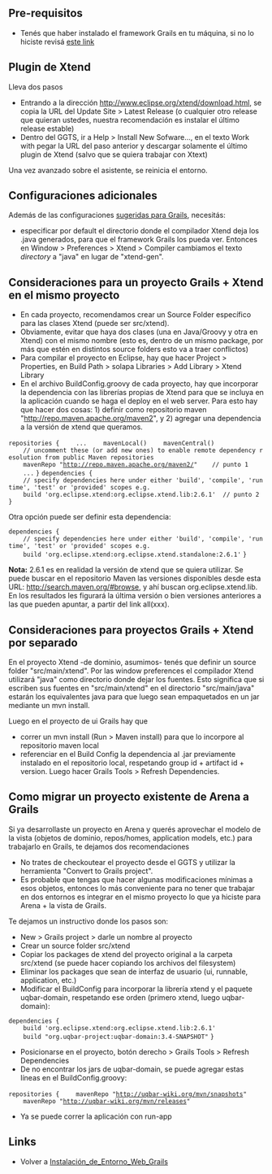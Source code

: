 Pre-requisitos
--------------

-   Tenés que haber instalado el framework Grails en tu máquina, si no lo hiciste revisá [este link](instalacion-de-entorno-web-grails.html)

Plugin de Xtend
---------------

Lleva dos pasos

-   Entrando a la dirección <http://www.eclipse.org/xtend/download.html>, se copia la URL del Update Site &gt; Latest Release (o cualquier otro release que quieran ustedes, nuestra recomendación es instalar el último release estable)
-   Dentro del GGTS, ir a Help &gt; Install New Sofware..., en el texto Work with pegar la URL del paso anterior y descargar solamente el último plugin de Xtend (salvo que se quiera trabajar con Xtext)

Una vez avanzado sobre el asistente, se reinicia el entorno.

Configuraciones adicionales
---------------------------

Además de las configuraciones [sugeridas para Grails](instalacion-de-entorno-web-grails-configuraci-c3-b3n-del-entorno-grails.html), necesitás:

-   especificar por default el directorio donde el compilador Xtend deja los .java generados, para que el framework Grails los pueda ver. Entonces en Window &gt; Preferences &gt; Xtend &gt; Compiler cambiamos el texto *directory* a "java" en lugar de "xtend-gen".

Consideraciones para un proyecto Grails + Xtend en el mismo proyecto
--------------------------------------------------------------------

-   En cada proyecto, recomendamos crear un Source Folder específico para las clases Xtend (puede ser src/xtend).
-   Obviamente, evitar que haya dos clases (una en Java/Groovy y otra en Xtend) con el mismo nombre (esto es, dentro de un mismo package, por más que estén en distintos source folders esto va a traer conflictos)
-   Para compilar el proyecto en Eclipse, hay que hacer Project &gt; Properties, en Build Path &gt; solapa Libraries &gt; Add Library &gt; Xtend Library
-   En el archivo BuildConfig.groovy de cada proyecto, hay que incorporar la dependencia con las librerías propias de Xtend para que se incluya en la aplicación cuando se haga el deploy en el web server. Para esto hay que hacer dos cosas: 1) definir como repositorio maven "<http://repo.maven.apache.org/maven2>", y 2) agregar una dependencia a la versión de xtend que queramos.

`repositories {`
`    ...`
`    mavenLocal()`
`    mavenCentral()`
`    // uncomment these (or add new ones) to enable remote dependency resolution from public Maven repositories`
`    mavenRepo "`[`http://repo.maven.apache.org/maven2/`](http://repo.maven.apache.org/maven2/)`"    // punto 1`
`    ...`
`}`
`dependencies {`
`    // specify dependencies here under either 'build', 'compile', 'runtime', 'test' or 'provided' scopes e.g.`
`    build 'org.eclipse.xtend:org.eclipse.xtend.lib:2.6.1'  // punto 2`
`}`

Otra opción puede ser definir esta dependencia:

`dependencies {`
`    // specify dependencies here under either 'build', 'compile', 'runtime', 'test' or 'provided' scopes e.g.`
`    build 'org.eclipse.xtend:org.eclipse.xtend.standalone:2.6.1'`
`}`

**Nota:** 2.6.1 es en realidad la versión de xtend que se quiera utilizar. Se puede buscar en el repositorio Maven las versiones disponibles desde esta URL: <http://search.maven.org/#browse>, y ahí buscan org.eclipse.xtend.lib. En los resultados les figurará la última versión o bien versiones anteriores a las que pueden apuntar, a partir del link all(xxx).

Consideraciones para proyectos Grails + Xtend por separado
----------------------------------------------------------

En el proyecto Xtend -de dominio, asumimos- tenés que definir un source folder "src/main/xtend". Por las window preferences el compilador Xtend utilizará "java" como directorio donde dejar los fuentes. Esto significa que si escriben sus fuentes en "src/main/xtend" en el directorio "src/main/java" estarán los equivalentes java para que luego sean empaquetados en un jar mediante un mvn install.

Luego en el proyecto de ui Grails hay que

-   correr un mvn install (Run &gt; Maven install) para que lo incorpore al repositorio maven local
-   referenciar en el Build Config la dependencia al .jar previamente instalado en el repositorio local, respetando group id + artifact id + version. Luego hacer Grails Tools &gt; Refresh Dependencies.

Como migrar un proyecto existente de Arena a Grails
---------------------------------------------------

Si ya desarrollaste un proyecto en Arena y querés aprovechar el modelo de la vista (objetos de dominio, repos/homes, application models, etc.) para trabajarlo en Grails, te dejamos dos recomendaciones

-   No trates de checkoutear el proyecto desde el GGTS y utilizar la herramienta "Convert to Grails project".
-   Es probable que tengas que hacer algunas modificaciones mínimas a esos objetos, entonces lo más conveniente para no tener que trabajar en dos entornos es integrar en el mismo proyecto lo que ya hiciste para Arena + la vista de Grails.

Te dejamos un instructivo donde los pasos son:

-   New &gt; Grails project &gt; darle un nombre al proyecto
-   Crear un source folder src/xtend
-   Copiar los packages de xtend del proyecto original a la carpeta src/xtend (se puede hacer copiando los archivos del filesystem)
-   Eliminar los packages que sean de interfaz de usuario (ui, runnable, application, etc.)
-   Modificar el BuildConfig para incorporar la librería xtend y el paquete uqbar-domain, respetando ese orden (primero xtend, luego uqbar-domain):

`dependencies {`
`    build 'org.eclipse.xtend:org.eclipse.xtend.lib:2.6.1'`
`    build "org.uqbar-project:uqbar-domain:3.4-SNAPSHOT"`
`}`

-   Posicionarse en el proyecto, botón derecho &gt; Grails Tools &gt; Refresh Dependencies
-   De no encontrar los jars de uqbar-domain, se puede agregar estas líneas en el BuildConfig.groovy:

`repositories {`
`    mavenRepo "`[`http://uqbar-wiki.org/mvn/snapshots`](http://uqbar-wiki.org/mvn/snapshots)`"`
`    mavenRepo "`[`http://uqbar-wiki.org/mvn/releases`](http://uqbar-wiki.org/mvn/releases)`"`

-   Ya se puede correr la aplicación con run-app

Links
-----

-   Volver a [Instalación\_de\_Entorno\_Web\_Grails](instalacion-de-entorno-web-grails.html)

